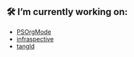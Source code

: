 ## 🛠️ I’m currently working on:
- [PSOrgMode](https://github.com/aldrichtr/PSOrgMode) 
- [infraspective](https://github.com/aldrichtr/infraspective)
- [tangld](https://github.com/aldrichtr/tangld)

<!--
**aldrichtr/aldrichtr** is a ✨ _special_ ✨ repository because its `README.md` (this file) appears on your GitHub profile.

Here are some ideas to get you started:

- 🌱 I’m currently learning ...
- 👯 I’m looking to collaborate on ...
- 🤔 I’m looking for help with ...
- 💬 Ask me about ...
- 📫 How to reach me: ...
- 😄 Pronouns: ...
- ⚡ Fun fact: ...
-->
